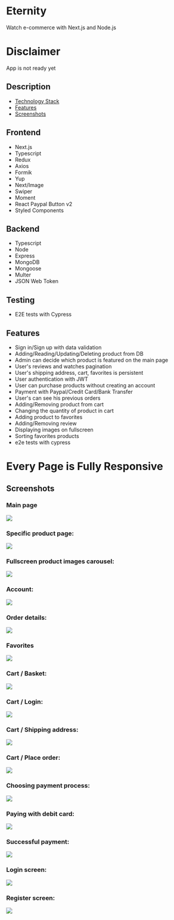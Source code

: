 # Eternity

Watch e-commerce with Next.js and Node.js

# Disclaimer

App is not ready yet

## Description

- [Technology Stack](#Frontend)
- [Features](#Features)
- [Screenshots](#Screenshots)

## Frontend

- Next.js
- Typescript
- Redux
- Axios
- Formik
- Yup
- Next/Image
- Swiper
- Moment
- React Paypal Button v2
- Styled Components

## Backend

- Typescript
- Node
- Express
- MongoDB
- Mongoose
- Multer
- JSON Web Token

## Testing

- E2E tests with Cypress

## Features

- Sign in/Sign up with data validation
- Adding/Reading/Updating/Deleting product from DB
- Admin can decide which product is featured on the main page
- User's reviews and watches pagination
- User's shipping address, cart, favorites is persistent
- User authentication with JWT
- User can purchase products without creating an account
- Payment with Paypal/Credit Card/Bank Transfer
- User's can see his previous orders
- Adding/Removing product from cart
- Changing the quantity of product in cart
- Adding product to favorites
- Adding/Removing review
- Displaying images on fullscreen
- Sorting favorites products
- e2e tests with cypress

# Every Page is Fully Responsive

## Screenshots

### Main page

<img src="media/s1.png"/>

### Specific product page:

<img src="media/s2.png"/>

### Fullscreen product images carousel:

<img src="media/s12.png"/>

### Account:

<img src="media/s15.png"/>

### Order details:

<img src="media/s14.png"/>

### Favorites

<img src="media/s13.png"/>

### Cart / Basket:

<img src="media/s3.png"/>

### Cart / Login:

<img src="media/s4.png"/>

### Cart / Shipping address:

<img src="media/s5.png"/>

### Cart / Place order:

<img src="media/s6.png"/>

### Choosing payment process:

<img src="media/s11.png"/>

### Paying with debit card:

<img src="media/s7.png"/>

### Successful payment:

<img src="media/s8.png"/>

### Login screen:

<img src="media/s9.png"/>

### Register screen:

<img src="media/s10.png"/>

